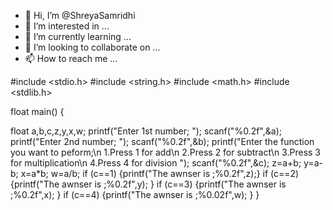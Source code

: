 - 👋 Hi, I’m @ShreyaSamridhi
- 👀 I’m interested in ...
- 🌱 I’m currently learning ...
- 💞️ I’m looking to collaborate on ...
- 📫 How to reach me ...

#include <stdio.h>
#include <string.h>
#include <math.h>
#include <stdlib.h>

float main() {

float a,b,c,z,y,x,w; 
   printf("Enter 1st number; ");
   scanf("%0.2f",&a);
   printf("Enter 2nd number; ");
   scanf("%0.2f",&b);
   printf("Enter the function you want to peform;\n 1.Press 1 for add\n 2.Press 2 for subtract\n 3.Press 3 for multiplication\n 4.Press 4 for division ");
   scanf("%0.2f",&c);
   z=a+b;
   y=a-b;
   x=a*b;
   w=a/b;
   if (c==1)
      {printf("The awnser is ;%0.2f",z);} 
   if (c==2)
      {printf("The awnser is ;%0.2f",y); }
   if (c==3)
      {printf("The awnser is ;%0.2f",x); }
   if (c==4)
      {printf("The awnser is ;%0.02f",w); }
}
<!---
ShreyaSamridhi/ShreyaSamridhi is a ✨ special ✨ repository because its `README.md` (this file) appears on your GitHub profile.
You can click the Preview link to take a look at your changes.
--->
